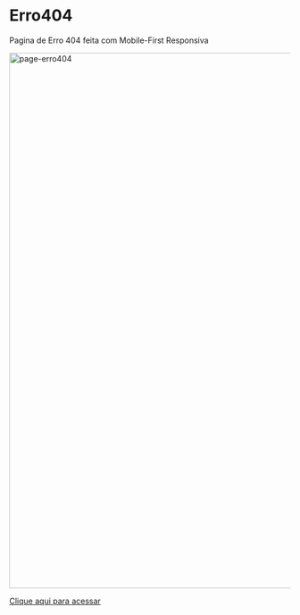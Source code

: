 # Erro404
Pagina de Erro 404 feita com Mobile-First Responsiva

<img width="960" alt="page-erro404" src="https://user-images.githubusercontent.com/66645233/111173886-bfcd9d00-8585-11eb-9685-3fe6a43b93fe.png">

<a href="https://anaju7.github.io/Erro404/">Clique aqui para acessar</a>
